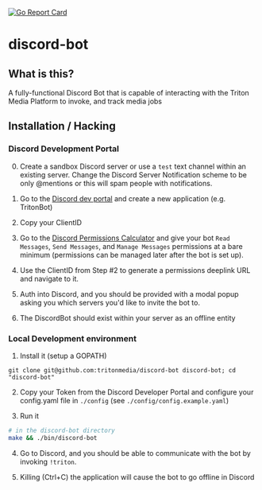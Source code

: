 [![Go Report Card](https://goreportcard.com/badge/github.com/tritonmedia/discord-bot)](https://goreportcard.com/report/github.com/tritonmedia/discord-bot)

# discord-bot

## What is this? 
A fully-functional Discord Bot that is capable of interacting with the Triton Media Platform to invoke, and track media jobs

## Installation / Hacking

### Discord Development Portal

0. Create a sandbox Discord server or use a `test` text channel within an existing server. Change the Discord Server Notification scheme to be only @mentions or this will spam people with notifications.

1. Go to the [Discord dev portal](https://discordapp.com/developers/applications/) and create a new application (e.g. TritonBot)

2. Copy your ClientID

3. Go to the [Discord Permissions Calculator](https://discordapi.com/permissions.html) and give your bot `Read Messages`, `Send Messages`, and `Manage Messages` permissions at a bare minimum (permissions can be managed later after the bot is set up).

4. Use the ClientID from Step #2 to generate a permissions deeplink URL and navigate to it. 

5. Auth into Discord, and you should be provided with a modal popup asking you which servers you'd like to invite the bot to.

6. The DiscordBot should exist within your server as an offline entity

### Local Development environment
1. Install it (setup a GOPATH)

```
git clone git@github.com:tritonmedia/discord-bot discord-bot; cd "discord-bot"
```

2. Copy your Token from the Discord Developer Portal and configure your config.yaml file in `./config` (see `./config/config.example.yaml`)

3. Run it

```bash
# in the discord-bot directory
make && ./bin/discord-bot
```

4. Go to Discord, and you should be able to communicate with the bot by invoking `!triton`.

5. Killing (Ctrl+C) the application will cause the bot to go offline in Discord
